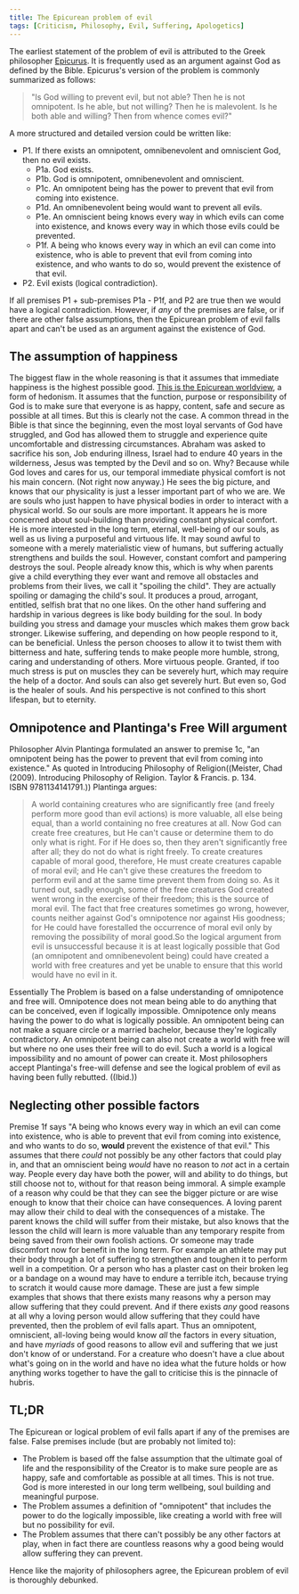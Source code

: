 ```yaml
---
title: The Epicurean problem of evil
tags: [Criticism, Philosophy, Evil, Suffering, Apologetics]
---
```

The earliest statement of the problem of evil is attributed to the Greek philosopher [Epicurus](https://en.wikipedia.org/wiki/Epicurus). It is frequently used as an argument against God as defined by the Bible. Epicurus's version of the problem is commonly summarized as follows:

> "Is God willing to prevent evil, but not able? Then he is not omnipotent. Is he able, but not willing? Then he is malevolent. Is he both able and willing? Then from whence comes evil?"

A more structured and detailed version could be written like:

*   P1\. If there exists an omnipotent, omnibenevolent and omniscient God, then no evil exists.
    *   P1a. God exists.
    *   P1b. God is omnipotent, omnibenevolent and omniscient.
    *   P1c. An omnipotent being has the power to prevent that evil from coming into existence.
    *   P1d. An omnibenevolent being would want to prevent all evils.
    *   P1e. An omniscient being knows every way in which evils can come into existence, and knows every way in which those evils could be prevented.
    *   P1f. A being who knows every way in which an evil can come into existence, who is able to prevent that evil from coming into existence, and who wants to do so, would prevent the existence of that evil.
*   P2\. Evil exists (logical contradiction).

If all premises P1 + sub-premises P1a - P1f, and P2 are true then we would have a logical contradiction. However, if _any_ of the premises are false, or if there are other false assumptions, then the Epicurean problem of evil falls apart and can't be used as an argument against the existence of God.

## The **assumption** **of** happiness

The biggest flaw in the whole reasoning is that it assumes that immediate happiness is the highest possible good. [This is the Epicurean worldview](https://en.wikipedia.org/wiki/Epicureanism), a form of hedonism. It assumes that the function, purpose or responsibility of God is to make sure that everyone is as happy, content, safe and secure as possible at all times. But this is clearly not the case. A common thread in the Bible is that since the beginning, even the most loyal servants of God have struggled, and God has allowed them to struggle and experience quite uncomfortable and distressing circumstances. Abraham was asked to sacrifice his son, Job enduring illness, Israel had to endure 40 years in the wilderness, Jesus was tempted by the Devil and so on. Why? Because while God loves and cares for us, our temporal immediate physical comfort is not his main concern. (Not right now anyway.) He sees the big picture, and knows that our physicality is just a lesser important part of who we are. We are souls who just happen to have physical bodies in order to interact with a physical world. So our souls are more important. It appears he is more concerned about soul-building than providing constant physical comfort. He is more interested in the long term, eternal, well-being of our souls, as well as us living a purposeful and virtuous life. It may sound awful to someone with a merely materialistic view of humans, but suffering actually strengthens and builds the soul. However, constant comfort and pampering destroys the soul. People already know this, which is why when parents give a child everything they ever want and remove all obstacles and problems from their lives, we call it "spoiling the child". They are actually spoiling or damaging the child's soul. It produces a proud, arrogant, entitled, selfish brat that no one likes. On the other hand suffering and hardship in various degrees is like body building for the soul. In body building you stress and damage your muscles which makes them grow back stronger. Likewise suffering, and depending on how people respond to it, can be beneficial. Unless the person chooses to allow it to twist them with bitterness and hate, suffering tends to make people more humble, strong, caring and understanding of others. More virtuous people. Granted, if too much stress is put on muscles they can be severely hurt, which may require the help of a doctor. And souls can also get severely hurt. But even so, God is the healer of souls. And his perspective is not confined to this short lifespan, but to eternity.

## **Omnipotence and Plantinga's Free Will argument**

Philosopher Alvin Plantinga formulated an answer to premise 1c, "an omnipotent being has the power to prevent that evil from coming into existence." As quoted in Introducing Philosophy of Religion((Meister, Chad (2009). Introducing Philosophy of Religion. Taylor & Francis. p. 134\. ISBN 9781134141791.)) Plantinga argues:

> A world containing creatures who are significantly free (and freely perform more good than evil actions) is more valuable, all else being equal, than a world containing no free creatures at all. Now God can create free creatures, but He can't cause or determine them to do only what is right. For if He does so, then they aren't significantly free after all; they do not do what is right freely. To create creatures capable of moral good, therefore, He must create creatures capable of moral evil; and He can't give these creatures the freedom to perform evil and at the same time prevent them from doing so. As it turned out, sadly enough, some of the free creatures God created went wrong in the exercise of their freedom; this is the source of moral evil. The fact that free creatures sometimes go wrong, however, counts neither against God's omnipotence nor against His goodness; for He could have forestalled the occurrence of moral evil only by removing the possibility of moral good.So the logical argument from evil is unsuccessful because it is at least logically possible that God (an omnipotent and omnibenevolent being) could have created a world with free creatures and yet be unable to ensure that this world would have no evil in it.

Essentially The Problem is based on a false understanding of omnipotence and free will. Omnipotence does not mean being able to do anything that can be conceived, even if logically impossible. Omnipotence only means having the power to do what is logically possible. An omnipotent being can not make a square circle or a married bachelor, because they're logically contradictory. An omnipotent being can also not create a world with free will but where no one uses their free will to do evil. Such a world is a logical impossibility and no amount of power can create it. Most philosophers accept Plantinga's free-will defense and see the logical problem of evil as having been fully rebutted. ((Ibid.))

## Neglecting other **possible** factors

Premise 1f says "A being who knows every way in which an evil can come into existence, who is able to prevent that evil from coming into existence, and who wants to do so, **would** prevent the existence of that evil." This assumes that there _could_ not possibly be any other factors that could play in, and that an omniscient being _would_ have no reason to _not_ act in a certain way. People every day have both the power, will and ability to do things, but still choose not to, without for that reason being immoral. A simple example of a reason why could be that they can see the bigger picture or are wise enough to know that their choice can have consequences. A loving parent may allow their child to deal with the consequences of a mistake. The parent knows the child will suffer from their mistake, but also knows that the lesson the child will learn is more valuable than any temporary respite from being saved from their own foolish actions. Or someone may trade discomfort now for benefit in the long term. For example an athlete may put their body through a lot of suffering to strengthen and toughen it to perform well in a competition. Or a person who has a plaster cast on their broken leg or a bandage on a wound may have to endure a terrible itch, because trying to scratch it would cause more damage. These are just a few simple examples that shows that there exists many reasons why a person may allow suffering that they could prevent. And if there exists _any_ good reasons at all why a loving person would allow suffering that they could have prevented, then the problem of evil falls apart. Thus an omnipotent, omniscient, all-loving being would know _all_ the factors in every situation, and have _myriads_ of good reasons to allow evil and suffering that we just don't know of or understand. For a creature who doesn't have a clue about what's going on in the world and have no idea what the future holds or how anything works together to have the gall to criticise this is the pinnacle of hubris.

## TL;DR

The Epicurean or logical problem of evil falls apart if any of the premises are false. False premises include (but are probably not limited to):

*   The Problem is based off the false assumption that the ultimate goal of life and the responsibility of the Creator is to make sure people are as happy, safe and comfortable as possible at all times. This is not true. God is more interested in our long term wellbeing, soul building and meaningful purpose.
*   The Problem assumes a definition of "omnipotent" that includes the power to do the logically impossible, like creating a world with free will but no possibility for evil.
*   The Problem assumes that there can't possibly be any other factors at play, when in fact there are countless reasons why a good being would allow suffering they can prevent.

Hence like the majority of philosophers agree, the Epicurean problem of evil is thoroughly debunked.
